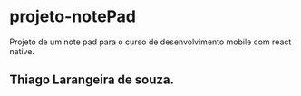 # projeto-notePad
Projeto de um note pad para o curso de desenvolvimento mobile com react native.

## Thiago Larangeira de souza.
